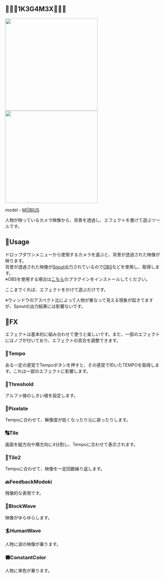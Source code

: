 📸🥴📸1K3G4M3X📸🥴📸
-------
<p>
  <img src="https://user-images.githubusercontent.com/15060080/212593531-d5378362-fbdf-404e-93e2-f2bdb5a2b5c8.gif" width="300">
  <img src="https://user-images.githubusercontent.com/15060080/212593537-1a320219-cd25-472d-9514-ddfeeaeb8fa6.gif" width="300">
</p>

model - [MÖBIUS](https://twitter.com/MOBIUS_music_dj)

人物が映っているカメラ映像から、背景を透過し、エフェクトを書けて遊ぶツールです。

📘Usage
-------
ドロップダウンメニューから使用するカメラを選ぶと、背景が透過された映像が映ります。  
背景が透過された映像が[Spout](https://spout.zeal.co/)出力されているので[OBS](https://obsproject.com/ja)などを使用し、取得します。  
※OBSを使用する場合は[こちら](https://github.com/Off-World-Live/obs-spout2-plugin)のプラグインをインストールしてください。

ここまでくれば、エフェクトをかけて遊ぶだけです。

※ウィンドウのアスペクト比によって人物が重なって見える現象が起きてますが、Spoutの出力結果には影響ないです。

🌈FX
-------
エフェクトは基本的に組み合わせて使うと楽しいです。また、一部のエフェクトにはノブが付いており、エフェクトの具合を調整できます。

### 🎵Tempo

ある一定の感覚でTempoボタンを押すと、その感覚で叩いたTEMPOを取得します。これは一部のエフェクトに影響します。

### 🏁Threshold

アルファ値のしきい値を設定します。

### 💠Pixelate

Tempoに合わせて、解像度が低くなったり元に戻ったりします。

### 🔠Tile

画面を縦方向や横方向に4分割し、Tempoに合わせて表示されます。

### 🔣Tile2

Tempoに合わせて、映像を一定回数繰り返します。

### 🔙FeedbackModoki

残像的な表現です。

### 🌊BlockWave

映像がゆらゆらします。

### 🏄HumanWave

人物に波の映像が乗ります。

### 🟪ConstantColor

人物に単色が乗ります。



